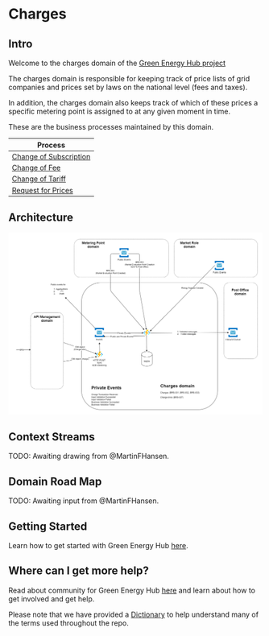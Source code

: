 # Charges

## Intro

Welcome to the charges domain of the [Green Energy Hub project](https://github.com/Energinet-DataHub/green-energy-hub)

The charges domain is responsible for keeping track of price lists of grid companies and prices set by laws on the national level (fees and taxes).

In addition, the charges domain also keeps track of which of these prices a specific metering point is assigned to at any given moment in time.

These are the business processes maintained by this domain.

| Process  |
| ------------- |
| [Change of Subscription](docs/business-processes/change-of-subscription.md) |
| [Change of Fee](docs/business-processes/change-of-fee.md) |
| [Change of Tariff](docs/business-processes/change-of-tariff.md) |
| [Request for Prices](docs/business-processes/request-for-prices.md) |

## Architecture

![design](ARCHITECTURE.png)

## Context Streams

TODO: Awaiting drawing from @MartinFHansen.

## Domain Road Map

TODO: Awaiting input from @MartinFHansen.

## Getting Started

Learn how to get started with Green Energy Hub [here](https://github.com/Energinet-DataHub/green-energy-hub/blob/main/docs/getting-started.md).

## Where can I get more help?

Read about community for Green Energy Hub [here](https://github.com/Energinet-DataHub/green-energy-hub/blob/main/COMMUNITY.md) and learn about how to get involved and get help.

Please note that we have provided a [Dictionary](https://github.com/Energinet-DataHub/green-energy-hub/tree/main/docs/dictionary-and-concepts) to help understand many of the terms used throughout the repo.
